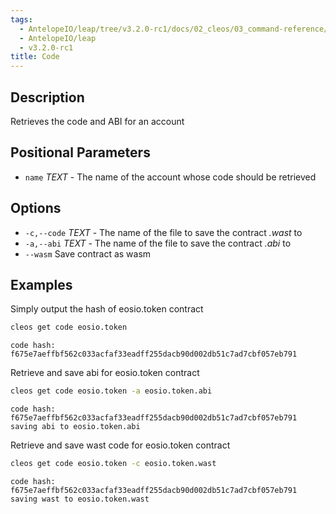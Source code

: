 ```yaml
---
tags:
  - AntelopeIO/leap/tree/v3.2.0-rc1/docs/02_cleos/03_command-reference/get/code.md
  - AntelopeIO/leap
  - v3.2.0-rc1
title: Code
---
```

## Description
Retrieves the code and ABI for an account

## Positional Parameters
- `name` _TEXT_ - The name of the account whose code should be retrieved
## Options
- `-c,--code` _TEXT_ - The name of the file to save the contract _.wast_ to
- `-a,--abi` _TEXT_ - The name of the file to save the contract _.abi_ to
- `--wasm` Save contract as wasm
## Examples
Simply output the hash of eosio.token contract 

```sh
cleos get code eosio.token
```
```console
code hash: f675e7aeffbf562c033acfaf33eadff255dacb90d002db51c7ad7cbf057eb791
```

Retrieve and save abi for eosio.token contract

```sh
cleos get code eosio.token -a eosio.token.abi
```
```console
code hash: f675e7aeffbf562c033acfaf33eadff255dacb90d002db51c7ad7cbf057eb791
saving abi to eosio.token.abi
```

Retrieve and save wast code for eosio.token contract

```sh
cleos get code eosio.token -c eosio.token.wast
```
```console
code hash: f675e7aeffbf562c033acfaf33eadff255dacb90d002db51c7ad7cbf057eb791
saving wast to eosio.token.wast
```
